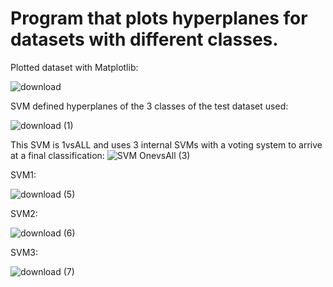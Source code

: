# Program that plots hyperplanes for datasets with different classes.

Plotted dataset with Matplotlib:

![download](https://user-images.githubusercontent.com/94687473/230124409-37d9cd6f-f3b4-41c3-a016-eb2671cb37b2.png)

SVM defined hyperplanes of the 3 classes of the test dataset used:

![download (1)](https://user-images.githubusercontent.com/94687473/231680132-38893998-bc6b-428e-b9ac-e007725e21b9.png)


This SVM is 1vsALL and uses 3 internal SVMs with a voting system to arrive at a final classification:
![SVM OnevsAll (3)](https://user-images.githubusercontent.com/94687473/231679894-3bb7b04e-04cc-45ca-8d71-b4a804364250.png)


SVM1:

![download (5)](https://user-images.githubusercontent.com/94687473/230124697-27320ed6-8a2a-4e64-b925-6c83710cbe61.png)

SVM2:

![download (6)](https://user-images.githubusercontent.com/94687473/230124736-4aa669fa-fc85-4af0-8ace-e35121d2562c.png)

SVM3:

![download (7)](https://user-images.githubusercontent.com/94687473/230124756-e59fa19c-e3fd-4c37-b271-3e1c0d317bbe.png)
